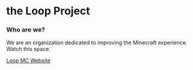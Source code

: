 # the Loop Project

### Who are we?

We are an organization dedicated to improving the Minecraft experience. Watch this space.

[Loop MC Website](https://www.loopmc.org)
